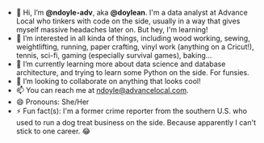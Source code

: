- 👋 Hi, I’m **@ndoyle-adv**, aka **@doylean**. I'm a data analyst at Advance Local who tinkers with code on the side, usually in a way that gives myself massive headaches later on. But hey, I'm learning!
- 👀 I’m interested in all kinda of things, including wood working, sewing, weightlifting, running, paper crafting, vinyl work (anything on a Cricut!), tennis, sci-fi, gaming (especially survival games), baking...
- 🌱 I’m currently learning more about data science and database architecture, and trying to learn some Python on the side. For funsies.
- 💞️ I’m looking to collaborate on anything that looks cool!
- 📫 You can reach me at ndoyle@advancelocal.com.
- 😄 Pronouns: She/Her
- ⚡ Fun fact(s): I'm a former crime reporter from the southern U.S. who used to run a dog treat business on the side. Because apparently I can't stick to one career. 😂
